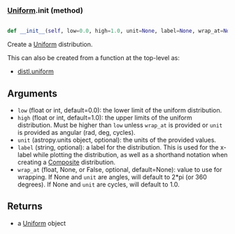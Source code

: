 ### [Uniform](Uniform.md).__init__ (method)


```py

def __init__(self, low=0.0, high=1.0, unit=None, label=None, wrap_at=None)

```



Create a [Uniform](Uniform.md) distribution.

This can also be created from a function at the top-level as:

* [distl.uniform](distl.uniform.md)

Arguments
--------------
* `low` (float or int, default=0.0): the lower limit of the uniform distribution.
* `high` (float or int, default=1.0): the upper limits of the uniform distribution.
    Must be higher than `low` unless `wrap_at` is provided or `unit`
    is provided as angular (rad, deg, cycles).
* `unit` (astropy.units object, optional): the units of the provided values.
* `label` (string, optional): a label for the distribution.  This is used
    for the x-label while plotting the distribution, as well as a shorthand
    notation when creating a [Composite](Composite.md) distribution.
* `wrap_at` (float, None, or False, optional, default=None): value to
    use for wrapping.  If None and `unit` are angles, will default to
    2*pi (or 360 degrees).  If None and `unit` are cycles, will default
    to 1.0.

Returns
--------
* a [Uniform](Uniform.md) object

